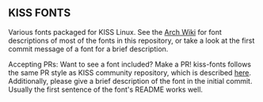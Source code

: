 ## KISS FONTS

Various fonts packaged for KISS Linux. See the [Arch Wiki][1] for font descriptions of most of the fonts in this repository, or take a look at the first commit message of a font for a brief description.

Accepting PRs: Want to see a font included? Make a PR! kiss-fonts follows the same PR style as KISS community repository, which is described [here][2]. Additionally, please give a brief description of the font in the initial commit. Usually the first sentence of the font's README works well.

[1]: https://wiki.archlinux.org/index.php/Fonts
[2]: https://github.com/kisslinux/community
